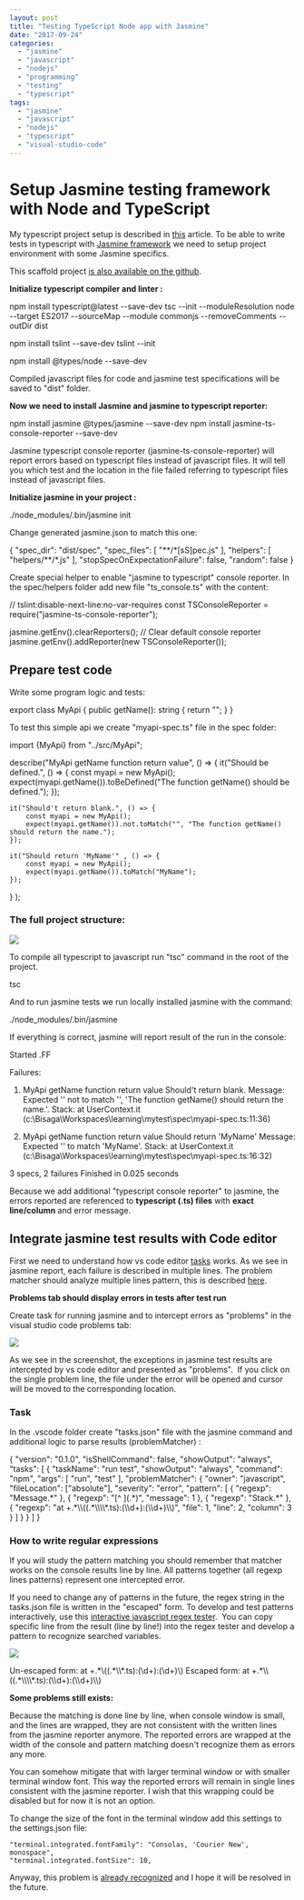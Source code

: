 ```yaml
---
layout: post
title: "Testing TypeScript Node app with Jasmine"
date: "2017-09-24"
categories: 
  - "jasmine"
  - "javascript"
  - "nodejs"
  - "programming"
  - "testing"
  - "typescript"
tags: 
  - "jasmine"
  - "javascript"
  - "nodejs"
  - "typescript"
  - "visual-studio-code"
---
```


# Setup Jasmine testing framework with Node and TypeScript

My typescript project setup is described in [this](http://bisaga.com/blog/programming/setting-up-the-environment-for-nodejs-and-typescript/) article. To be able to write tests in typescript with [Jasmine framework](https://jasmine.github.io/) we need to setup project environment with some Jasmine specifics.

This scaffold project [is also available on the github](https://github.com/bisaga/Jasmine).

**Initialize typescript compiler and linter :**

npm install typescript@latest --save-dev
tsc --init --moduleResolution node --target ES2017 --sourceMap --module commonjs --removeComments --outDir dist 

npm install tslint --save-dev
tslint --init

npm install @types/node --save-dev

Compiled javascript files for code and jasmine test specifications will be saved to "dist" folder.

**Now we need to install Jasmine and jasmine to typescript reporter:**

npm install jasmine @types/jasmine --save-dev
npm install jasmine-ts-console-reporter --save-dev

Jasmine typescript console reporter (jasmine-ts-console-reporter) will report errors based on typescript files instead of javascript files. It will tell you which test and the location in the file failed referring to typescript files instead of javascript files.

**Initialize jasmine in your project :**

./node\_modules/.bin/jasmine init

Change generated jasmine.json to match this one:

{
  "spec\_dir": "dist/spec",
  "spec\_files": \[
    "\*\*/\*\[sS\]pec.js"
  \],
  "helpers": \[
    "helpers/\*\*/\*.js"
  \],
  "stopSpecOnExpectationFailure": false,
  "random": false
}

Create special helper to enable "jasmine to typescript" console reporter. In the spec/helpers folder add new file "ts\_console.ts" with the content:

// tslint:disable-next-line:no-var-requires
const TSConsoleReporter = require("jasmine-ts-console-reporter");

jasmine.getEnv().clearReporters(); // Clear default console reporter
jasmine.getEnv().addReporter(new TSConsoleReporter());

## Prepare test code

Write some program logic and tests:

export class MyApi {
    public getName(): string {
        return "";
    }
}

To test this simple api we create "myapi-spec.ts" file in the spec folder:

import {MyApi} from "../src/MyApi";

describe("MyApi getName function return value", () => {
    it("Should be defined.", () => {
        const myapi = new MyApi();
        expect(myapi.getName()).toBeDefined("The function getName() should be defined.");
    });

    it("Should't return blank.", () => {
        const myapi = new MyApi();
        expect(myapi.getName()).not.toMatch("", "The function getName() should return the name.");
    });

    it("Should return 'MyName'" , () => {
        const myapi = new MyApi();
        expect(myapi.getName()).toMatch("MyName");
    });

} );

### The full project structure:

[![](/assets/images/2017-09-24-10_52_17-myapi-spec.ts-—-mytest-—-Visual-Studio-Code-167x300.png)](http://bisaga.com/blog/wp-content/uploads/2017/09/2017-09-24-10_52_17-myapi-spec.ts-—-mytest-—-Visual-Studio-Code.png)

To compile all typescript to javascript run "tsc" command in the root of the project.

tsc

And to run jasmine tests we run locally installed jasmine with the command:

./node\_modules/.bin/jasmine

If everything is correct, jasmine will report result of the run in the console:

Started
.FF

Failures:
1) MyApi getName function return value Should't return blank.
  Message:
    Expected '' not to match '', 'The function getName() should return the name.'.
  Stack:
        at UserContext.it (c:\\Bisaga\\Workspaces\\learning\\mytest\\spec\\myapi-spec.ts:11:36)

2) MyApi getName function return value Should return 'MyName'
  Message:
    Expected '' to match 'MyName'.
  Stack:
        at UserContext.it (c:\\Bisaga\\Workspaces\\learning\\mytest\\spec\\myapi-spec.ts:16:32)

3 specs, 2 failures
Finished in 0.025 seconds

Because we add additional "typescript console reporter" to jasmine, the errors reported are referenced to **typescript (.ts) files** with **exact line/column** and error message.

## Integrate jasmine test results with Code editor

First we need to understand how vs code editor [tasks](https://code.visualstudio.com/Docs/editor/tasks) works. As we see in jasmine report, each failure is described in multiple lines. The problem matcher should analyze multiple lines pattern, this is described [here](https://code.visualstudio.com/Docs/editor/tasks#_defining-a-multiline-problem-matcher).

**Problems tab should display errors in tests after test run**

Create task for running jasmine and to intercept errors as "problems" in the visual studio code problems tab:

[![](/assets/images/2017-09-24-14_24_47-tasks.json-—-mytest-—-Visual-Studio-Code.png)](http://bisaga.com/blog/wp-content/uploads/2017/09/2017-09-24-14_24_47-tasks.json-—-mytest-—-Visual-Studio-Code.png)

As we see in the screenshot, the exceptions in jasmine test results are intercepted by vs code editor and presented as "problems".  If you click on the single problem line, the file under the error will be opened and cursor will be moved to the corresponding location.

### Task

In the .vscode folder create "tasks.json" file with the jasmine command and additional logic to parse results (problemMatcher) :

{
    "version": "0.1.0",
    "isShellCommand": false,
    "showOutput": "always",
    "tasks": \[
        {
            "taskName": "run test",
            "showOutput": "always",
            "command": "npm",
            "args": \[
                "run", 
                "test"
            \],
            "problemMatcher": {
                "owner": "javascript",
                "fileLocation": \["absolute"\],
                "severity": "error",
                "pattern": \[
                    {
                        "regexp": "Message.\*"
                    },
                    {
                        "regexp": "\[^ \](.\*)",
                        "message": 1
                    },
                    {
                        "regexp": "Stack.\*"
                    },
                    {
                        "regexp": "at +.\*\\\\((.\*\\\\\\\\\*.ts):(\\\\d+):(\\\\d+)\\\\)",
                        "file": 1,
                        "line": 2,
                        "column": 3
                    }
                \]
            }
        }
    \]
}

### How to write regular expressions

If you will study the pattern matching you should remember that matcher works on the console results line by line. All patterns together (all regexp lines patterns) represent one intercepted error.

If you need to change any of patterns in the future, the regex string in the tasks.json file is written in the "escaped" form. To develop and test patterns interactively, use this [interactive javascript regex tester](https://www.regexpal.com/).  You can copy specific line from the result (line by line!) into the regex tester and develop a pattern to recognize searched variables.

[![](/assets/images/2017-09-24-14_44_26-Regex-Tester-Javascript-PCRE-PHP.png)](http://bisaga.com/blog/wp-content/uploads/2017/09/2017-09-24-14_44_26-Regex-Tester-Javascript-PCRE-PHP.png)

Un-escaped form:  at +.\*\\((.\*\\\\\*.ts):(\\d+):(\\d+)\\)
Escaped form:     at +.\*\\\\((.\*\\\\\\\\\*.ts):(\\\\d+):(\\\\d+)\\\\)

**Some problems still exists:**

Because the matching is done line by line, when console window is small, and the lines are wrapped, they are not consistent with the written lines from the jasmine reporter anymore. The reported errors are wrapped at the width of the console and pattern matching doesn't recognize them as errors any more.

You can somehow mitigate that with larger terminal window or with smaller terminal window font. This way the reported errors will remain in single lines consistent with the jasmine reporter. I wish that this wrapping could be disabled but for now it is not an option.

To change the size of the font in the terminal window add this settings to the settings.json file:

    "terminal.integrated.fontFamily": "Consolas, 'Courier New', monospace",
    "terminal.integrated.fontSize": 10,

Anyway, this problem is [already recognized](https://github.com/Microsoft/vscode/issues/32042) and I hope it will be resolved in the future.
